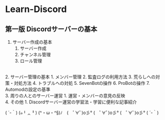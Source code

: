# Learn-Discord

## 第一版 Discordサーバーの基本

1. サーバー作成の基本
    1. サーバー作成
    2. チャンネル管理
    3. ロール管理
<br>
2. サーバー管理の基本
    1. メンバー管理
    2. 監査ログの利用方法
    3. 荒らしへの対策・対処方法
    4. トラブルへの対処
    5. SevenBotの操作
    6. ProBotの操作
    7. Automodの設定の基準
<br>
3. 周りの人とのサーバー運営
    1. 運営・メンバーの意見の反映
<br>
4. その他
    1. Discordサーバー運営の学習法・学習に便利な記事紹介
<br>

( ´-｀) (๑╹ᆺ╹) (^・ω・^§)ﾉ　(　ﾟ∀ﾟ)o彡° (　ﾟ∀ﾟ)o彡° (　ﾟ∀ﾟ)o彡° ( ´-｀)
